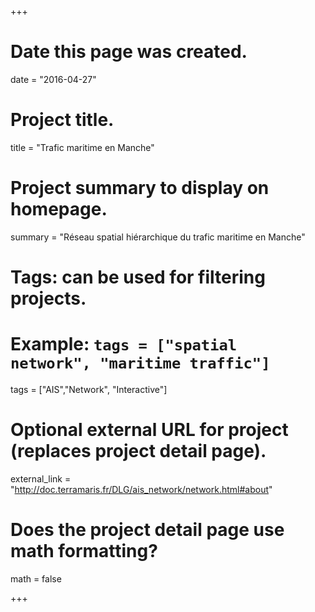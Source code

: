 +++
# Date this page was created.
date = "2016-04-27"

# Project title.
title = "Trafic maritime en Manche"

# Project summary to display on homepage.
summary = "Réseau spatial hiérarchique du trafic maritime en Manche"



# Tags: can be used for filtering projects.
# Example: `tags = ["spatial network", "maritime traffic"]`
tags = ["AIS","Network", "Interactive"]

# Optional external URL for project (replaces project detail page).
external_link = "http://doc.terramaris.fr/DLG/ais_network/network.html#about"

# Does the project detail page use math formatting?
math = false

+++

